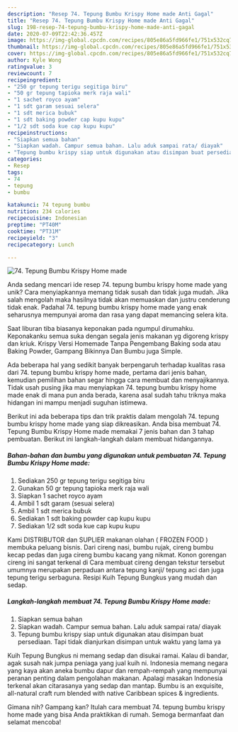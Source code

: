 ```yaml
---
description: "Resep 74. Tepung Bumbu Krispy Home made Anti Gagal"
title: "Resep 74. Tepung Bumbu Krispy Home made Anti Gagal"
slug: 198-resep-74-tepung-bumbu-krispy-home-made-anti-gagal
date: 2020-07-09T22:42:36.457Z
image: https://img-global.cpcdn.com/recipes/805e86a5fd966fe1/751x532cq70/74-tepung-bumbu-krispy-home-made-foto-resep-utama.jpg
thumbnail: https://img-global.cpcdn.com/recipes/805e86a5fd966fe1/751x532cq70/74-tepung-bumbu-krispy-home-made-foto-resep-utama.jpg
cover: https://img-global.cpcdn.com/recipes/805e86a5fd966fe1/751x532cq70/74-tepung-bumbu-krispy-home-made-foto-resep-utama.jpg
author: Kyle Wong
ratingvalue: 3
reviewcount: 7
recipeingredient:
- "250 gr tepung terigu segitiga biru"
- "50 gr tepung tapioka merk raja wali"
- "1 sachet royco ayam"
- "1 sdt garam sesuai selera"
- "1 sdt merica bubuk"
- "1 sdt baking powder cap kupu kupu"
- "1/2 sdt soda kue cap kupu kupu"
recipeinstructions:
- "Siapkan semua bahan"
- "Siapkan wadah. Campur semua bahan. Lalu aduk sampai rata/ diayak"
- "Tepung bumbu krispy siap untuk digunakan atau disimpan buat persediaan. Tapi tidak dianjurkan disimpan untuk waktu yang lama ya"
categories:
- Resep
tags:
- 74
- tepung
- bumbu

katakunci: 74 tepung bumbu 
nutrition: 234 calories
recipecuisine: Indonesian
preptime: "PT40M"
cooktime: "PT31M"
recipeyield: "3"
recipecategory: Lunch

---
```



![74. Tepung Bumbu Krispy Home made](https://img-global.cpcdn.com/recipes/805e86a5fd966fe1/751x532cq70/74-tepung-bumbu-krispy-home-made-foto-resep-utama.jpg)

Anda sedang mencari ide resep 74. tepung bumbu krispy home made yang unik? Cara menyiapkannya memang tidak susah dan tidak juga mudah. Jika salah mengolah maka hasilnya tidak akan memuaskan dan justru cenderung tidak enak. Padahal 74. tepung bumbu krispy home made yang enak seharusnya mempunyai aroma dan rasa yang dapat memancing selera kita.

Saat liburan tiba biasanya keponakan pada ngumpul dirumahku. Keponakanku semua suka dengan segala jenis makanan yg digoreng krispy dan kriuk. Krispy Versi Homemade Tanpa Pengembang Baking soda atau Baking Powder, Gampang Bikinnya Dan Bumbu juga Simple.

Ada beberapa hal yang sedikit banyak berpengaruh terhadap kualitas rasa dari 74. tepung bumbu krispy home made, pertama dari jenis bahan, kemudian pemilihan bahan segar hingga cara membuat dan menyajikannya. Tidak usah pusing jika mau menyiapkan 74. tepung bumbu krispy home made enak di mana pun anda berada, karena asal sudah tahu triknya maka hidangan ini mampu menjadi suguhan istimewa.


Berikut ini ada beberapa tips dan trik praktis dalam mengolah 74. tepung bumbu krispy home made yang siap dikreasikan. Anda bisa membuat 74. Tepung Bumbu Krispy Home made memakai 7 jenis bahan dan 3 tahap pembuatan. Berikut ini langkah-langkah dalam membuat hidangannya.

<!--inarticleads1-->

##### Bahan-bahan dan bumbu yang digunakan untuk pembuatan 74. Tepung Bumbu Krispy Home made:

1. Sediakan 250 gr tepung terigu segitiga biru
1. Gunakan 50 gr tepung tapioka merk raja wali
1. Siapkan 1 sachet royco ayam
1. Ambil 1 sdt garam (sesuai selera)
1. Ambil 1 sdt merica bubuk
1. Sediakan 1 sdt baking powder cap kupu kupu
1. Sediakan 1/2 sdt soda kue cap kupu kupu


Kami DISTRIBUTOR dan SUPLIER makanan olahan ( FROZEN FOOD ) membuka peluang bisnis. Dari cireng nasi, bumbu rujak, cireng bumbu kecap pedas dan juga cireng bumbu kacang yang nikmat. Konon gorengan cireng ini sangat terkenal di Cara membuat cireng dengan tekstur tersebut umumnya merupakan perpaduan antara tepung kanji/ tepung aci dan juga tepung terigu serbaguna. Resipi Kuih Tepung Bungkus yang mudah dan sedap. 

<!--inarticleads2-->

##### Langkah-langkah membuat 74. Tepung Bumbu Krispy Home made:

1. Siapkan semua bahan
1. Siapkan wadah. Campur semua bahan. Lalu aduk sampai rata/ diayak
1. Tepung bumbu krispy siap untuk digunakan atau disimpan buat persediaan. Tapi tidak dianjurkan disimpan untuk waktu yang lama ya


Kuih Tepung Bungkus ni memang sedap dan disukai ramai. Kalau di bandar, agak susah nak jumpa peniaga yang jual kuih ni. Indonesia memang negara yang kaya akan aneka bumbu dapur dan rempah-rempah yang mempunyai peranan penting dalam pengolahan makanan. Apalagi masakan Indonesia terkenal akan citarasanya yang sedap dan mantap. Bumbu is an exquisite, all-natural craft rum blended with native Caribbean spices &amp; ingredients. 

Gimana nih? Gampang kan? Itulah cara membuat 74. tepung bumbu krispy home made yang bisa Anda praktikkan di rumah. Semoga bermanfaat dan selamat mencoba!
